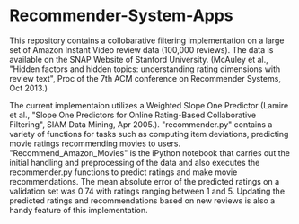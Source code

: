 # Recommender-System-Apps

This repository contains a collobarative filtering implementation on a large set of Amazon Instant Video review data (100,000 reviews). The data is available on the SNAP Website of Stanford University. (McAuley et al., "Hidden factors and hidden topics: understanding rating dimensions with review text", Proc of the 7th ACM conference on Recommender Systems, Oct 2013.)

The current implementaion utilizes a Weighted Slope One Predictor (Lamire et al., "Slope One Predictors for Online Rating-Based Collaborative Filtering", SIAM Data Mining, Apr 2005.). "recommender.py" contains a variety of functions for tasks such as computing item deviations, predicting movie ratings recommending movies to users. "Recommend_Amazon_Movies" is the iPython notebook that carries out the initial handling and preprocessing of the data and also executes the recommender.py functions to predict ratings and make movie recommendations. The mean absolute error of the predicted ratings on a validation set was 0.74 with ratings ranging between 1 and 5. Updating the predicted ratings and recommendations based on new reviews is also a handy feature of this implementation. 
